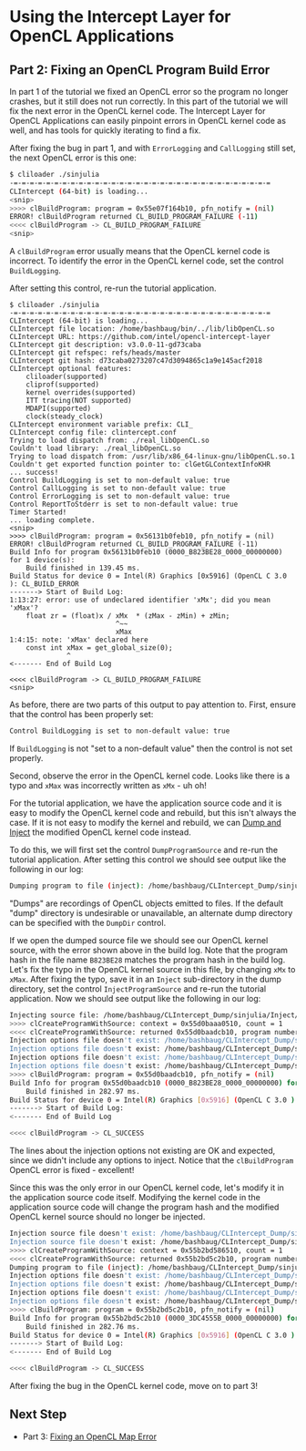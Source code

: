 # Using the Intercept Layer for OpenCL Applications

## Part 2: Fixing an OpenCL Program Build Error

In part 1 of the tutorial we fixed an OpenCL error so the program no longer crashes, but it still does not run correctly.
In this part of the tutorial we will fix the next error in the OpenCL kernel code.
The Intercept Layer for OpenCL Applications can easily pinpoint errors in OpenCL kernel code as well, and has tools for quickly iterating to find a fix.

After fixing the bug in part 1, and with `ErrorLogging` and `CallLogging` still set, the next OpenCL error is this one:

```sh
$ cliloader ./sinjulia 
-=-=-=-=-=-=-=-=-=-=-=-=-=-=-=-=-=-=-=-=-=-=-=-=-=-=-=-=-=-=-=-=
CLIntercept (64-bit) is loading...
<snip>
>>>> clBuildProgram: program = 0x55e07f164b10, pfn_notify = (nil)
ERROR! clBuildProgram returned CL_BUILD_PROGRAM_FAILURE (-11)
<<<< clBuildProgram -> CL_BUILD_PROGRAM_FAILURE
<snip>
```

A `clBuildProgram` error usually means that the OpenCL kernel code is incorrect.
To identify the error in the OpenCL kernel code, set the control `BuildLogging`.

After setting this control, re-run the tutorial application.

```
$ cliloader ./sinjulia
-=-=-=-=-=-=-=-=-=-=-=-=-=-=-=-=-=-=-=-=-=-=-=-=-=-=-=-=-=-=-=-=
CLIntercept (64-bit) is loading...
CLIntercept file location: /home/bashbaug/bin/../lib/libOpenCL.so
CLIntercept URL: https://github.com/intel/opencl-intercept-layer
CLIntercept git description: v3.0.0-11-gd73caba
CLIntercept git refspec: refs/heads/master
CLIntercept git hash: d73caba0273207c47d3094865c1a9e145acf2018
CLIntercept optional features:
    cliloader(supported)
    cliprof(supported)
    kernel overrides(supported)
    ITT tracing(NOT supported)
    MDAPI(supported)
    clock(steady_clock)
CLIntercept environment variable prefix: CLI_
CLIntercept config file: clintercept.conf
Trying to load dispatch from: ./real_libOpenCL.so
Couldn't load library: ./real_libOpenCL.so
Trying to load dispatch from: /usr/lib/x86_64-linux-gnu/libOpenCL.so.1
Couldn't get exported function pointer to: clGetGLContextInfoKHR
... success!
Control BuildLogging is set to non-default value: true
Control CallLogging is set to non-default value: true
Control ErrorLogging is set to non-default value: true
Control ReportToStderr is set to non-default value: true
Timer Started!
... loading complete.
<snip>
>>>> clBuildProgram: program = 0x56131b0feb10, pfn_notify = (nil)
ERROR! clBuildProgram returned CL_BUILD_PROGRAM_FAILURE (-11)
Build Info for program 0x56131b0feb10 (0000_B823BE28_0000_00000000) for 1 device(s):
    Build finished in 139.45 ms.
Build Status for device 0 = Intel(R) Graphics [0x5916] (OpenCL C 3.0 ): CL_BUILD_ERROR
-------> Start of Build Log:
1:13:27: error: use of undeclared identifier 'xMx'; did you mean 'xMax'?
    float zr = (float)x / xMx  * (zMax - zMin) + zMin;
                          ^~~
                          xMax
1:4:15: note: 'xMax' declared here
    const int xMax = get_global_size(0);
              ^
<------- End of Build Log

<<<< clBuildProgram -> CL_BUILD_PROGRAM_FAILURE
<snip>
```

As before, there are two parts of this output to pay attention to.
First, ensure that the control has been properly set:

```sh
Control BuildLogging is set to non-default value: true
```

If `BuildLogging` is not "set to a non-default value" then the control is not set properly.

Second, observe the error in the OpenCL kernel code.
Looks like there is a typo and `xMax` was incorrectly written as `xMx` - uh oh!

For the tutorial application, we have the application source code and it is easy to modify the OpenCL kernel code and rebuild, but this isn't always the case.
If it is not easy to modify the kernel and rebuild, we can [Dump and Inject](https://github.com/intel/opencl-intercept-layer/blob/master/docs/injecting_programs.md) the modified OpenCL kernel code instead.

To do this, we will first set the control `DumpProgramSource` and re-run the tutorial application.
After setting this control we should see output like the following in our log:

```sh
Dumping program to file (inject): /home/bashbaug/CLIntercept_Dump/sinjulia/CLI_0000_B823BE28_source.cl
```

"Dumps" are recordings of OpenCL objects emitted to files.
If the default "dump" directory is undesirable or unavailable, an alternate dump directory can be specified with the `DumpDir` control.

If we open the dumped source file we should see our OpenCL kernel source, with the error shown above in the build log.
Note that the program hash in the file name `B823BE28` matches the program hash in the build log.
Let's fix the typo in the OpenCL kernel source in this file, by changing `xMx` to `xMax`.
After fixing the typo, save it in an `Inject` sub-directory in the dump directory, set the control `InjectProgramSource` and re-run the tutorial application.
Now we should see output like the following in our log:

```sh
Injecting source file: /home/bashbaug/CLIntercept_Dump/sinjulia/Inject/CLI_0000_B823BE28_source.cl
>>>> clCreateProgramWithSource: context = 0x55d0baaa0510, count = 1
<<<< clCreateProgramWithSource: returned 0x55d0baadcb10, program number = 0000 -> CL_SUCCESS
Injection options file doesn't exist: /home/bashbaug/CLIntercept_Dump/sinjulia/Inject/CLI_0000_B823BE28_0000_00000000_options.txt
Injection options file doesn't exist: /home/bashbaug/CLIntercept_Dump/sinjulia/Inject/CLI_B823BE28_0000_00000000_options.txt
Injection options file doesn't exist: /home/bashbaug/CLIntercept_Dump/sinjulia/Inject/CLI_B823BE28_options.txt
Injection options file doesn't exist: /home/bashbaug/CLIntercept_Dump/sinjulia/Inject/CLI_options.txt
>>>> clBuildProgram: program = 0x55d0baadcb10, pfn_notify = (nil)
Build Info for program 0x55d0baadcb10 (0000_B823BE28_0000_00000000) for 1 device(s):
    Build finished in 282.97 ms.
Build Status for device 0 = Intel(R) Graphics [0x5916] (OpenCL C 3.0 ): CL_BUILD_SUCCESS
-------> Start of Build Log:
<------- End of Build Log

<<<< clBuildProgram -> CL_SUCCESS
```

The lines about the injection options not existing are OK and expected, since we didn't include any options to inject.
Notice that the `clBuildProgram` OpenCL error is fixed - excellent!

Since this was the only error in our OpenCL kernel code, let's modify it in the application source code itself.
Modifying the kernel code in the application source code will change the program hash and the modified OpenCL kernel source should no longer be injected.

```sh
Injection source file doesn't exist: /home/bashbaug/CLIntercept_Dump/sinjulia/Inject/CLI_0000_3DC4555B_source.cl
Injection source file doesn't exist: /home/bashbaug/CLIntercept_Dump/sinjulia/Inject/CLI_3DC4555B_source.cl
>>>> clCreateProgramWithSource: context = 0x55b2bd586510, count = 1
<<<< clCreateProgramWithSource: returned 0x55b2bd5c2b10, program number = 0000 -> CL_SUCCESS
Dumping program to file (inject): /home/bashbaug/CLIntercept_Dump/sinjulia/CLI_0000_3DC4555B_source.cl
Injection options file doesn't exist: /home/bashbaug/CLIntercept_Dump/sinjulia/Inject/CLI_0000_3DC4555B_0000_00000000_options.txt
Injection options file doesn't exist: /home/bashbaug/CLIntercept_Dump/sinjulia/Inject/CLI_3DC4555B_0000_00000000_options.txt
Injection options file doesn't exist: /home/bashbaug/CLIntercept_Dump/sinjulia/Inject/CLI_3DC4555B_options.txt
Injection options file doesn't exist: /home/bashbaug/CLIntercept_Dump/sinjulia/Inject/CLI_options.txt
>>>> clBuildProgram: program = 0x55b2bd5c2b10, pfn_notify = (nil)
Build Info for program 0x55b2bd5c2b10 (0000_3DC4555B_0000_00000000) for 1 device(s):
    Build finished in 282.76 ms.
Build Status for device 0 = Intel(R) Graphics [0x5916] (OpenCL C 3.0 ): CL_BUILD_SUCCESS
-------> Start of Build Log:
<------- End of Build Log

<<<< clBuildProgram -> CL_SUCCESS
```

After fixing the bug in the OpenCL kernel code, move on to part 3!

## Next Step

* Part 3: [Fixing an OpenCL Map Error](part3.md)
